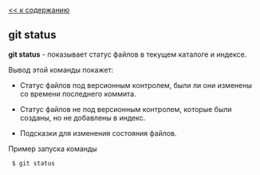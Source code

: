 [<< к содержанию](./readme.md)

## git status

**git status** - показывает статус файлов в текущем каталоге и индексе.

Вывод этой команды покажет:
  * Статус файлов под версионным контролем, были ли они изменены со времени последнего коммита. 

  * Статус файлов не под версионным контролем, которые были созданы, но не добавлены в индекс.

  * Подсказки для изменения состояния файлов.



Пример запуска команды

  ```bash=
   $ git status
  ```